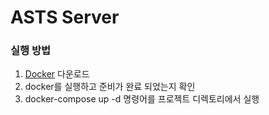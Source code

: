 # ASTS Server

### 실행 방법

1. [Docker](https://docs.docker.com/docker-for-windows/install/) 다운로드 
2. docker를 실행하고 준비가 완료 되었는지 확인
3. docker-compose up -d 명령어를 프로젝트 디렉토리에서 실행
